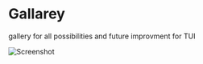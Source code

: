 # Gallarey
gallery for all possibilities and future improvment for TUI


![Screenshot](docs/img/new_tui/new_tui1.PNG)